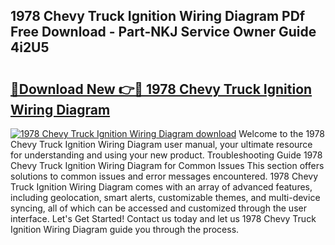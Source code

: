 ## 1978 Chevy Truck Ignition Wiring Diagram PDf Free Download - Part-NKJ Service Owner Guide 4i2U5

# <h2><a href="http://dflevk.blite.top/?on=1978+Chevy+Truck+Ignition+Wiring+Diagram">🔗Download New 👉🔴 1978 Chevy Truck Ignition Wiring Diagram</a></h2>

[![1978 Chevy Truck Ignition Wiring Diagram download](https://i.imgur.com/lujVjoI.png)](http://dflevk.blite.top/?on=1978+Chevy+Truck+Ignition+Wiring+Diagram)
Welcome to the 1978 Chevy Truck Ignition Wiring Diagram user manual, your ultimate resource for understanding and using your new product. Troubleshooting Guide 1978 Chevy Truck Ignition Wiring Diagram for Common Issues This section offers solutions to common issues and error messages encountered. 1978 Chevy Truck Ignition Wiring Diagram comes with an array of advanced features, including geolocation, smart alerts, customizable themes, and multi-device syncing, all of which can be accessed and customized through the user interface. Let's Get Started! Contact us today and let us 1978 Chevy Truck Ignition Wiring Diagram guide you through the process.
